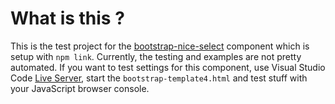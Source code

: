 # What is this ?

This is the test project for the [bootstrap-nice-select](https://github.com/kevingostomski/bootstrap-nice-select) component which is setup with `npm link`. Currently, the testing and examples are not pretty automated. If you want to test settings for this component, use Visual Studio Code [Live Server](https://marketplace.visualstudio.com/items?itemName=ritwickdey.LiveServer), start the `bootstrap-template4.html` and test stuff with your JavaScript browser console.